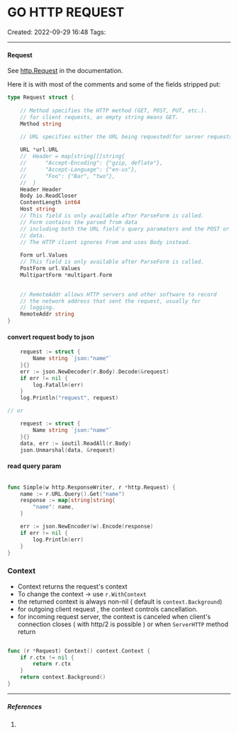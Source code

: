 # GO HTTP REQUEST
Created: 2022-09-29 16:48
Tags: 
____

#### Request
See [http.Request](https://godoc.org/net/http#Request) in the documentation.

Here it is with most of the comments and some of the fields stripped put:
``` go 
type Request struct {
	
	// Method specifies the HTTP method (GET, POST, PUT, etc.).
	// for client requests, an empty string means GET.
    Method string

	// URL specifies either the URL being requested(for server requests) or th URL to access( for client request)
    
    URL *url.URL
	//	Header = map[string][]string{
	//		"Accept-Encoding": {"gzip, deflate"},
	//		"Accept-Language": {"en-us"},
	//		"Foo": {"Bar", "two"},
	//	}
    Header Header
    Body io.ReadCloser
    ContentLength int64
    Host string
    // This field is only available after ParseForm is called.
    // Form contains the parsed from data
    // including both the URL field's query paramaters and the POST or PUT from
    // data.
    // The HTTP client ignores From and uses Body instead.
    
    Form url.Values
    // This field is only available after ParseForm is called.
    PostForm url.Values
    MultipartForm *multipart.Form
   

	// RemoteAddr allows HTTP servers and other software to record
	// the network address that sent the request, usually for
	// logging. 
    RemoteAddr string
}
```


#### convert request body to json

```go
	request := struct {
		Name string `json:"name"`
	}{}
	err := json.NewDecoder(r.Body).Decode(&request)
	if err != nil {
		log.Fatalln(err)
	}
	log.Println("request", request)

// or 

	request := struct {
		Name string `json:"name"`
	}{}
	data, err := ioutil.ReadAll(r.Body)
	json.Unmarshal(data, &request)


```


#### read query param  
```go 

func Simple(w http.ResponseWriter, r *http.Request) {
	name := r.URL.Query().Get("name")
	response := map[string]string{
		"name": name,
	}

	err := json.NewEncoder(w).Encode(response)
	if err != nil {
		log.Println(err)
	}
}
```


### Context
* Context returns the request's context
* To change the context -> use `r.WithContext`
* the returned context is always non-nil ( default is `context.Background`)
* for outgoing client request , the context controls cancellation.
* for incoming request server, the context is canceled when client's connection closes ( with http/2 is possible ) or when `ServerHTTP` method return 

```go 

func (r *Request) Context() context.Context {
	if r.ctx != nil {
		return r.ctx
	}
	return context.Background()
}
```





_____
##### References
1.

